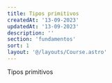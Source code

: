 ```yaml
---
title: Tipos primitivos
createdAt: '13-09-2023'
updatedAt: '13-09-2023'
description: ''
section: 'fundamentos'
sort: 1
layout: '@/layouts/Course.astro'
---
```


Tipos primitivos